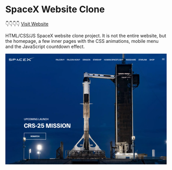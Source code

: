 # SpaceX Website Clone

👇👇👇👇
[Visit Website](https://webspacex.netlify.app/starship.html)




HTML/CSS/JS SpaceX website clone project. It is not the entire website, but the homepage, a few inner pages with the CSS animations, mobile menu and the JavaScript countdown effect.

![SpaceX Website](img/screen.jpg)
